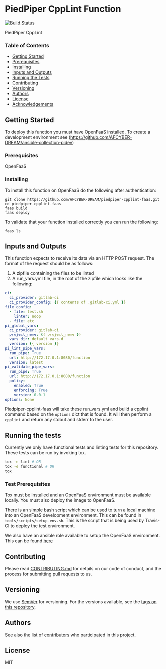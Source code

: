 # PiedPiper CppLint Function
[![Build Status](https://travis-ci.org/AFCYBER-DREAM/piedpiper-cpplint-faas.svg?branch=master)](https://travis-ci.org/AFCYBER-DREAM/piedpiper-cpplint-faas)

PiedPiper CppLint

### Table of Contents

* [Getting Started](#getting-started)
* [Prerequisites](#prerequisites)
* [Installing](#installing)
* [Inputs and Outputs](#inputs-and-outputs)
* [Running the Tests](#running-the-tests)
* [Contributing](#contributing)
* [Versioning](#versioning)
* [Authors](#authors)
* [License](#license)
* [Acknowledgements](#acknowledgments)


## Getting Started

To deploy this function you must have OpenFaaS installed. To create a
development environment see
(https://github.com/AFCYBER-DREAM/ansible-collection-pidev)

### Prerequisites

OpenFaaS

### Installing

To install this function on OpenFaaS do the following after authentication:

```
git clone https://github.com/AFCYBER-DREAM/piedpiper-cpplint-faas.git
cd piedpiper-cpplint-faas
faas build
faas deploy
```

To validate that your function installed correctly you can run the following:

```
faas ls
```

## Inputs and Outputs

This function expects to receive its data via an HTTP POST request. The format
of the request should be as follows:

1. A zipfile containing the files to be linted
2. A run_vars.yml file, in the root of the zipfile which looks like the
   following:

```yaml
ci:
  ci_provider: gitlab-ci
  ci_provider_config: {{ contents of .gitlab-ci.yml }}
file_config:
  - file: test.sh
    linter: noop
  - file: etc
pi_global_vars:
  ci_provider: gitlab-ci
  project_name: {{ project_name }}
  vars_dir: default_vars.d
  version: {{ version }}
pi_lint_pipe_vars:
  run_pipe: True
  url: http://172.17.0.1:8080/function
  version: latest
pi_validate_pipe_vars:
  run_pipe: True
  url: http://172.17.0.1:8080/function
  policy:
    enabled: True
    enforcing: True
    version: 0.0.1
options: None
```

Piedpiper-cpplint-faas will take these run_vars.yml and build
a cpplint command based on the `options` dict that is found. It will
then perform a `cpplint` and return any stdout and stderr to the user.

## Running the tests

Currently we only have functional tests and linting tests for this repository.
These tests can be run by invoking tox.

```bash
tox -e lint # OR
tox -e functional # OR
tox
```

### Test Prerequisites

Tox must be installed and an OpenFaaS environment must be available locally.
You must also deploy the image to OpenFaaS.

There is an simple bash script which can be used to turn a local machine into
an OpenFaaS development environment. This can be found in
`tools/scripts/setup-env.sh`. This is the script that is being used by
Travis-CI to deploy the test environment.

We also have an ansible role available to setup the OpenFaaS environment. This
can be found [here](https://github.com/AFCYBER-DREAM/ansible-collection-pidev)

## Contributing

Please read [CONTRIBUTING.md](https://github.com/AFCYBER-DREAM/piedpiper-picli)
for details on our code of conduct, and the process for submitting pull
requests to us.

## Versioning

We use [SemVer](http://semver.org/) for versioning. For the versions available,
see the
[tags on this repository](https://github.com/piedpiper-cpplint-faas/tags).

## Authors

See also the list of
[contributors](https://github.com/AFCYBER-DREAM/piedpiper-cpplint-faas/contributors)
who participated in this project.

## License

MIT

